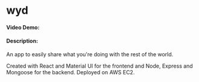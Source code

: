 # wyd
#### Video Demo:
#### Description:
An app to easily share what you're doing with the rest of the world. 

Created with React and Material UI for the frontend and Node, Express and Mongoose for the backend. Deployed on AWS EC2.

